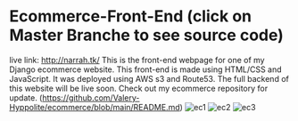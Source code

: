 # Ecommerce-Front-End (click on Master Branche to see source code)
live link: http://narrah.tk/
This is the front-end webpage for one of my Django ecommerce website. This front-end is made using HTML/CSS and JavaScript. It was deployed using AWS s3 and Route53. The full backend of this website will be live soon. Check out my ecommerce repository for update. (https://github.com/Valery-Hyppolite/ecommerce/blob/main/README.md)
![ec1](https://user-images.githubusercontent.com/83102811/183741024-7ad4efa5-f212-4d21-94fd-78c46bc46479.png)
![ec2](https://user-images.githubusercontent.com/83102811/183741038-fef3752b-591e-45af-91d2-9f9cc395401f.png)
![ec3](https://user-images.githubusercontent.com/83102811/183741051-52d0bb76-34c4-4ee2-b5ac-20ea4e341d0e.png)
